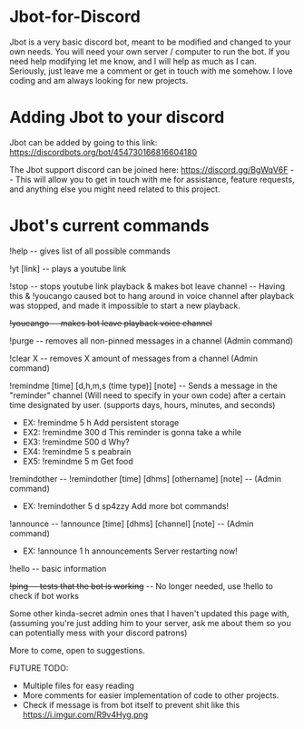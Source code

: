 # Jbot-for-Discord
Jbot is a very basic discord bot, meant to be modified and changed to your own needs.  You will need your own server / computer to run the bot.  If you need help modifying let me know, and I will help as much as I can.  Seriously, just leave me a comment or get in touch with me somehow.  I love coding and am always looking for new projects.

# Adding Jbot to your discord

Jbot can be added by going to this link: https://discordbots.org/bot/454730166816604180

The Jbot support discord can be joined here: https://discord.gg/BgWqV6F -- This will allow you to get in touch with me for assistance, feature requests, and anything else you might need related to this project.

# Jbot's current commands

!help -- gives list of all possible commands

!yt [link] -- plays a youtube link

!stop -- stops youtube link playback & makes bot leave channel -- Having this & !youcango caused bot to hang around in voice channel after playback was stopped, and made it impossible to start a new playback.

~~!youcango -- makes bot leave playback voice channel~~

!purge -- removes all non-pinned messages in a channel (Admin command)

!clear X -- removes X amount of messages from a channel (Admin command)

!remindme [time] [d,h,m,s (time type)] [note] -- Sends a message in the "reminder" channel (Will need to specify in your own code) after a certain time designated by user.  (supports days, hours, minutes, and seconds)

- EX: !remindme 5 h Add persistent storage
- EX2: !remindme 300 d This reminder is gonna take a while
- EX3: !remindme 500 d Why?
- EX4: !remindme 5 s peabrain
- EX5: !remindme 5 m Get food

!remindother -- !remindother [time] [dhms] [othername] [note] -- (Admin command)

- EX: !remindother 5 d sp4zzy Add more bot commands!

!announce -- !announce [time] [dhms] [channel] [note] -- (Admin command)

- EX: !announce 1 h announcements Server restarting now!

!hello -- basic information

~~!ping -- tests that the bot is working~~ -- No longer needed, use !hello to check if bot works

Some other kinda-secret admin ones that I haven't updated this page with, (assuming you're just adding him to your server, ask me about them so you can potentially mess with your discord patrons)

More to come, open to suggestions.

FUTURE TODO:

- Multiple files for easy reading
- More comments for easier implementation of code to other projects.
- Check if message is from bot itself to prevent shit like this https://i.imgur.com/R9v4Hyg.png
